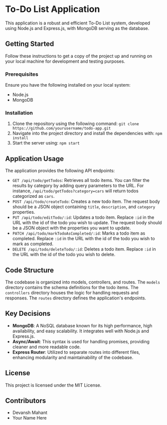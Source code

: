 # To-Do List Application

This application is a robust and efficient To-Do List system, developed using Node.js and Express.js, with MongoDB serving as the database.

## Getting Started

Follow these instructions to get a copy of the project up and running on your local machine for development and testing purposes.

### Prerequisites

Ensure you have the following installed on your local system:

- Node.js
- MongoDB

### Installation

1. Clone the repository using the following command: `git clone https://github.com/yourusername/todo-app.git`
2. Navigate into the project directory and install the dependencies with: `npm install`
3. Start the server using: `npm start`

## Application Usage

The application provides the following API endpoints:

- `GET /api/todo/getTodos`: Retrieves all todo items. You can filter the results by category by adding query parameters to the URL. For instance, `/api/todo/getTodos?category=cars` will return todos categorized as `cars`.
- `POST /api/todo/createTodo`: Creates a new todo item. The request body should be a JSON object containing `title`, `description`, and `category` properties.
- `PUT /api/todo/editTodo/:id`: Updates a todo item. Replace `:id` in the URL with the id of the todo you wish to update. The request body should be a JSON object with the properties you want to update.
- `PATCH /api/todo/markTodoAsCompleted/:id`: Marks a todo item as completed. Replace `:id` in the URL with the id of the todo you wish to mark as completed.
- `DELETE /api/todo/deleteTodo/:id`: Deletes a todo item. Replace `:id` in the URL with the id of the todo you wish to delete.

## Code Structure

The codebase is organized into models, controllers, and routes. The `models` directory contains the schema definitions for the todo items. The `controllers` directory houses the logic for handling requests and responses. The `routes` directory defines the application's endpoints.

## Key Decisions

- **MongoDB**: A NoSQL database known for its high performance, high availability, and easy scalability. It integrates well with Node.js and Express.js.
- **Async/Await**: This syntax is used for handling promises, providing cleaner and more readable code.
- **Express Router**: Utilized to separate routes into different files, enhancing modularity and maintainability of the codebase.

## License

This project is licensed under the MIT License.

## Contributors

- Devansh Mahant
- Your Name Here